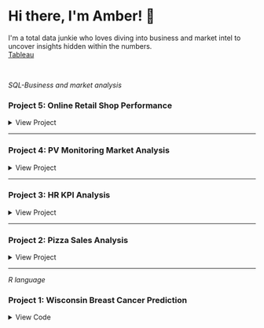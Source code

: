 # Hi there, I'm Amber! 👋

I'm a total data junkie who loves diving into business and market intel to uncover insights hidden within the numbers.
</br>
[Tableau](https://public.tableau.com/app/profile/yining.zeng/vizzes)

</br>

_SQL-Business and market analysis_

### Project 5: Online Retail Shop Performance

<details>
<summary>View Project</summary>

## Project Overview

An online retail shop, a global e-commerce company, offers a wide range of product categories across Asia, Europe, and North America.
</br>
An interactive dashboard can be checked [here](https://public.tableau.com/app/profile/yining.zeng/viz/OnlineRetailShop_17281331942810/Dashboard1)

This project provides insights and recommendations in the following key areas:

**- Sales Trends Analysis:** Evaluates KPIs such as revenue, order volume, and average order value (AOV).

**- Inventory Management Analysis:** Analyzes product lines to understand customer purchase preferences across different regions and time periods.

**- Seasonality and Regional Comparisons:** Examines revenue performance over the past six months, highlighting seasonal trends and regional fluctuations.

**- Product Share Analysis:** Reviews historical sales patterns, focusing on the top three and bottom three products in each category based on total revenue.

## Data Structure

The dataset contains 9 fields. Before beginning the analysis, data cleaning and standardization are necessary. For example, the original value of the 'transaction_date' field is in 'text' format, which needs to be converted to a 'date' type for accurate analysis.

<img width="292" alt="Screenshot 2024-10-05 at 20 39 18" src="https://github.com/user-attachments/assets/7f7f3c1f-ca0b-4b92-8cab-d121560f8255">
</br>

## Insight Deep Dive

* Overall Overview: Key metrics such as Total Revenue, Order Volume, and Average Order Value (AOV).

1. In the past six months, we generated a total of $66K in revenue from 181 products sold, with an average order value of approximately $247.

<img width="821" alt="Screenshot 2024-10-05 at 21 33 30" src="https://github.com/user-attachments/assets/288358cb-110b-493d-b700-c5cdb5d95a70">

2. In different regions, we offer two product categories per region. Over the past six months, January, March, and May saw the highest sales volumes, with North America leading in product sales, particularly in the Electronics category. In contrast, February and June recorded the lowest sales in both Europe and North America. Considering seasonality, Q1 exhibited more dynamic fluctuations in sales compared to Q2, which showed a more stable order volume. This insight will be valuable for optimizing future inventory management.

<img width="780" alt="Screenshot 2024-10-05 at 21 43 39" src="https://github.com/user-attachments/assets/9288cb7c-d89f-45c9-82f7-9d6faea2129b">

* Revenue Contribution by Category: Analyzing which categories generate the most revenue by month and region.

  The total revenue indicates a declining performance, which should be a cause for concern. Considering that the prices for the 'Electronics' and 'Home Appliances' categories are higher compared to other categories, the reduced order volumes in February and June help explain the decline. Overall, the end of the first quarter saw a significant drop in sales across all regions.

<img width="1275" alt="Screenshot 2024-10-05 at 21 57 16" src="https://github.com/user-attachments/assets/4159e681-8d65-4d0c-b04f-38f811b574fb">

* Product Market Share by Revenue: Identifying the Top 3 and Bottom 3 products in each category based on revenue contribution.

  To assess our marketing and procurement strategy, we analyzed the top 3 and bottom 3 products based on revenue. By considering both product price and units sold, we can identify which products contribute the highest and lowest revenue share within each category.

<img width="1269" alt="Screenshot 2024-10-05 at 22 16 17" src="https://github.com/user-attachments/assets/c2a7c991-ad98-47f5-85fa-4332dc3cab50">


## Recommendation and Communication


</br> 

## SQL queries

```sql
#Load database
USE online_sales;

#Staging table
CREATE TABLE staging_
LIKE `online sales data`;

INSERT INTO staging_
SELECT * FROM `online sales data`;
    
SELECT *
FROM  staging_;

#Standardize data type /field name /spelling
ALTER TABLE staging_
MODIFY COLUMN `date` date;

ALTER TABLE staging_
RENAME COLUMN `Product Category`to product_category;

ALTER TABLE staging_
RENAME COLUMN `Product Name`to product_name;

ALTER TABLE staging_
RENAME COLUMN `Units Sold`to units_sold;

ALTER TABLE staging_
RENAME COLUMN `Unit Price`to unit_price;

ALTER TABLE staging_
RENAME COLUMN `Total Revenue`to total_revenue;

ALTER TABLE staging_
RENAME COLUMN `Payment Method`to payment_method;

ALTER TABLE staging_
RENAME COLUMN `Transaction ID`to transaction_id;

ALTER TABLE staging_
RENAME COLUMN `date`to transaction_date;

UPDATE staging_
SET product_category=TRIM(product_category), Region=TRIM(Region), payment_method=TRIM(payment_method);

#Check duplicate
WITH base AS
(SELECT *,
ROW_NUMBER() OVER (PARTITION BY transaction_id, transaction_date, product_category, product_name, units_sold, unit_price, total_revenue, Region, payment_method) AS row_num
FROM staging_)

SELECT *
FROM base
WHERE row_num >1;

#Top3 & Bottom 3 Product in Category by Revenue
WITH base AS (
    SELECT
        product_category,
        product_name,
        ROUND(total_revenue) total_revenue,
        units_sold,
        ROUND(unit_price) unit_price,
        ROUND((SUM(total_revenue)*100 / (SELECT SUM(total_revenue) FROM staging WHERE product_category = a.product_category)),1) AS product_share,
        DENSE_RANK() OVER (PARTITION BY product_category ORDER BY (SUM(total_revenue)*100 / (SELECT SUM(total_revenue) FROM staging WHERE product_category = a.product_category)) DESC) AS category_rank
    FROM staging_ a
	GROUP BY 1,2,3,4,5
)
SELECT *
FROM base;

##Top3
CREATE VIEW Top3 AS
WITH base AS (
    SELECT
        product_category,
        product_name,
        ROUND(total_revenue) total_revenue,
        units_sold,
        ROUND(unit_price) unit_price,
        ROUND((SUM(total_revenue)*100 / (SELECT SUM(total_revenue) FROM staging WHERE product_category = a.product_category)),1) AS product_share,
        DENSE_RANK() OVER (PARTITION BY product_category ORDER BY (SUM(total_revenue)*100 / (SELECT SUM(total_revenue) FROM staging WHERE product_category = a.product_category)) DESC) AS category_rank
    FROM staging_ a
	GROUP BY 1,2,3,4,5
)
SELECT *
FROM base
WHERE category_rank <=3;

##Bottom3
CREATE VIEW bottom_3 AS
WITH base AS (
    SELECT
        product_category,
        product_name,
        ROUND(total_revenue) total_revenue,
        units_sold,
        ROUND(unit_price) unit_price,
        ROUND((SUM(total_revenue)*100 / (SELECT SUM(total_revenue) FROM staging WHERE product_category = a.product_category)),1) AS product_share,
        DENSE_RANK() OVER (PARTITION BY product_category ORDER BY (SUM(total_revenue)*100 / (SELECT SUM(total_revenue) FROM staging WHERE product_category = a.product_category)) ASC) AS category_rank
    FROM staging_ a
	GROUP BY 1,2,3,4,5
)
SELECT *
FROM base
WHERE category_rank <=3;

#Total Revenue in Month by Category
SELECT
    product_category,
    DATE_FORMAT(transaction_date, '%Y-%m') AS month,
    ROUND(SUM(total_revenue),1) AS total_revenue
FROM staging_
GROUP BY 1,2
order by 1;


SELECT *
FROM staging_;

#Overview KPI
##Total Revenue
SELECT ROUND(SUM(total_revenue),1) total_revenue
FROM staging_;

##AVG Order Value
SELECT ROUND(AVG(unit_price),1) avg_order_unit_price
FROM staging_;

#Revenue by Month & Region
SELECT DATE_FORMAT(transaction_date, '%Y-%m') AS MONTH, ROUND(SUM(total_revenue),1) total_revenue, region
FROM staging_
GROUP BY 1,3;

#Order Volume by Month & Region in Category
SELECT DATE_FORMAT(transaction_date, '%Y-%m') AS month, region, COUNT(transaction_id) AS num_transaction
FROM staging_
group by 1,2
order by 1 ;

```
</details>

---

### Project 4: PV Monitoring Market Analysis

<details>

<summary>View Project</summary>

</br>

#Competitive analysis using web analysis tools like Semrush

#Examining competitors through Google Ad Transparency

#Summarizing the competitive analysis findings

#Using the summary as a reference for product development


</details>

---

### Project 3: HR KPI Analysis

<details>

<summary>View Project</summary>

</br>

An online project practice that involves working with HR performance data. The goal is to practice creating various charts and visualizations to analyze different data points

#Uncover trends, patterns, and relationships within the attrition rate and job satisfaction rating data.

#Use the data insights to identify potential focus areas for improving HR performance and employee retention.

#Practice translating data-driven findings into actionable recommendations.

</details>

---

### Project 2: Pizza Sales Analysis

<details>

<summary>View Project</summary>

</br>

An online project to analyze sales performance. The goal is to use SQL to organize and structure the sales data, and then leverage Tableau to visualize the performance analysis and gain valuable insights.

#Clean, transform, and organize the data to prepare it for analysis.

#Investigate factors that may be influencing sales, such as product performance, customer segments, or regional differences.

#Translate the data-driven findings into actionable recommendations for optimizing product sales and strategies.



</details>

---

_R language_

### Project 1: Wisconsin Breast Cancer Prediction

<details>

<summary>View Code</summary>

```r
## Read the data
data <- read.csv("wisc_bc_data.csv", stringsAsFactors = FALSE)

## View data dimension
dim(data)

## View data structure
str(data)

## Check missing data
sum(is.na(data))

# Load package & pre-process data
library(tidyverse)
data <- select(data, -1) %>%
 mutate_at('diagnosis', as.factor)

## Use stratified sampling
install.packages("sampling")
library(sampling)
set.seed(123)

## Data partitioning, 70% training; 30% testing
train_id <- strata(data, 'diagnosis', size = rev(round(table(data$diagnosis) * 0.7)))$ID_unit
train_data <- data[train_id, ]
test_data <- data[-train_id, ]

## Data modeling
install.packages("caret")
library(caret)
control <- trainControl(method = 'cv', number = 10)
model <- train(diagnosis ~ ., train_data,
              method = 'knn',
              preProcess = c('center', 'scale'),
              trControl = control,
              tuneLength = 5
)

## Result
model[["results"]]

## Model prediction
truth <- test_data$diagnosis
pred <- predict(model, newdata = test_data)
confusionMatrix(table(pred, truth))
